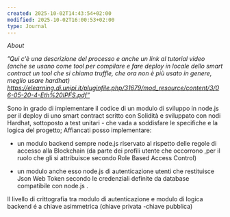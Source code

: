 ```yaml
---
created: 2025-10-02T14:43:54+02:00
modified: 2025-10-02T16:00:53+02:00
type: Journal
---
```


*About*

*”Qui c'è una descrizione del processo e anche un link al tutorial video
(anche se usano come tool per compilare e fare deploy in locale dello
smart contract un tool che si chiama truffle, che ora non è più usato in
genere, meglio usare hardhat)
https://elearning.di.unipi.it/pluginfile.php/31679/mod_resource/content/3/06-05-20-4-Eth%20IPFS.pdf”*

Sono in grado di implementare il codice di un modulo di sviluppo  in node.js per il deploy di uno smart contract scritto con Solidità e sviluppato con nodi Hardhat, sottoposto a test unitari - che vada a soddisfare le specifiche e la logica del progetto;
Affiancati posso implementare:
- un modulo backend sempre node.js  riservato al rispetto delle regole di accesso alla Blockchain (da parte dei profili utente che occorrono ,per il ruolo che gli si attribuisce secondo Role Based Access Control) 

- un modulo anche esso node.js di autenticazione utenti che  restituisce Json Web Token secondo  le credenziali definite da database compatibile con node.js . 

Il livello di crittografia tra modulo di autenticazione e modulo di logica backend é a chiave asimmetrica (chiave privata -chiave pubblica)
